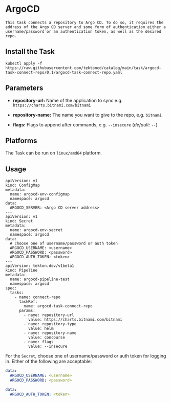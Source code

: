 # ArgoCD

    This task connects a repository to Argo CD. To do so, it requires the address of the Argo CD server and some form of authentication either a username/password or an authentication token, as well as the desired repo.

## Install the Task

```
kubectl apply -f https://raw.githubusercontent.com/tektoncd/catalog/main/task/argocd-task-connect-repo/0.1/argocd-task-connect-repo.yaml
```

## Parameters

* **repository-url:** Name of the application to sync e.g. `https://charts.bitnami.com/bitnami`

* **repository-name:** The name you want to give to the repo, e.g. `bitnami`

* **flags:** Flags to append after commands, e.g. `--insecure` (_default:_ `--`)

## Platforms

The Task can be run on `linux/amd64` platform.

## Usage 

```
apiVersion: v1
kind: ConfigMap
metadata:
  name: argocd-env-configmap
  namespace: argocd
data:
  ARGOCD_SERVER: <Argo CD server address>
---
apiVersion: v1
kind: Secret
metadata:
  name: argocd-env-secret
  namespace: argocd
data:
  # choose one of username/password or auth token
  ARGOCD_USERNAME: <username>
  ARGOCD_PASSWORD: <password>
  ARGOCD_AUTH_TOKEN: <token>
---
apiVersion: tekton.dev/v1beta1
kind: Pipeline
metadata:
  name: argocd-pipeline-test
  namespace: argocd
spec:
  tasks:
    - name: connect-repo
      taskRef:
        name: argocd-task-connect-repo
      params:
        - name: repository-url
          value: https://charts.bitnami.com/bitnami
        - name: repository-type
          value: helm
        - name: repository-name
          value: concourse
        - name: flags
          value: --insecure
```

For the `Secret`, choose one of username/password or auth token for logging in. Either of the following are acceptable:

```YAML
data:
  ARGOCD_USERNAME: <username>
  ARGOCD_PASSWORD: <password>
```

```YAML
data:
  ARGOCD_AUTH_TOKEN: <token>
```